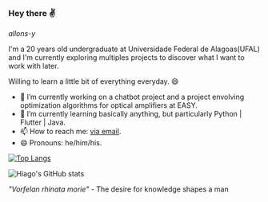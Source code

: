 ### Hey there ✌
*allons-y*

I'm a 20 years old undergraduate at Universidade Federal de Alagoas(UFAL) and I'm currently exploring multiples projects to discover what I want to work with later.

Willing to learn a little bit of everything everyday. 😄

- 🔭 I’m currently working on a chatbot project and a project envolving optimization algorithms for optical amplifiers at EASY.
- 🌱 I’m currently learning basically anything, but particularly Python | Flutter | Java.
- 📫 How to reach me: [via email](hlc2@ic.ufal.br).
- 😄 Pronouns: he/him/his.

[![Top Langs](https://github-readme-stats.vercel.app/api/top-langs/?username=hglps&theme=radical&langs_count=10)](https://github.com/hglps)

![Hiago's GitHub stats](https://github-readme-stats.vercel.app/api?username=hglps&theme=radical&show_icons=true)

*"Vorfelan rhinata morie"* - The desire for knowledge shapes a man
